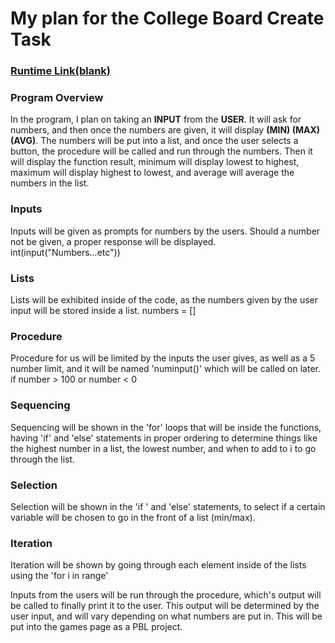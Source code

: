 

# My plan for the College Board Create Task

### [Runtime Link(blank)]()

### Program Overview
In the program, I plan on taking an **INPUT** from the **USER**. It will ask for numbers, and then once the numbers are given, it will display **(MIN) (MAX) (AVG)**. The numbers will be put into a list, and once the user selects a button, the procedure will be called and run through the numbers. Then it will display the function result, minimum will display lowest to highest, maximum will display highest to lowest, and average will average the numbers in the list.

### Inputs 
Inputs will be given as prompts for numbers by the users. Should a number not be given, a proper response will be displayed.
int(input("Numbers...etc"))

### Lists 
Lists will be exhibited inside of the code, as the numbers given by the user input will be stored inside a list.
numbers = []

### Procedure 
Procedure for us will be limited by the inputs the user gives, as well as a 5 number limit, and it will be named 'numinput()' which will be called on later.
if number > 100 or number < 0

### Sequencing
Sequencing will be shown in the 'for' loops that will be inside the functions, having 'if' and 'else' statements in proper ordering to determine things like the highest number in a list, the lowest number, and when to add to i to go through the list.

### Selection 
Selection will be shown in the 'if ' and 'else' statements, to select if a certain variable will be chosen to go in the front of a list (min/max).

### Iteration
Iteration will be shown by going through each element inside of the lists using the 'for i in range'

Inputs from the users will be run through the procedure, which's output will be called to finally print it to the user. This output will be determined by the user input, and will vary depending on what numbers are put in. This will be put into the games page as a PBL project.
